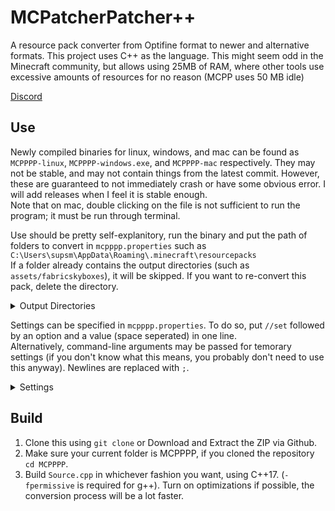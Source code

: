 # MCPatcherPatcher++
A resource pack converter from Optifine format to newer and alternative formats. This project uses C++ as the language. This might seem odd in the Minecraft community, but allows using 25MB of RAM, where other tools use excessive amounts of resources for no reason (MCPP uses 50 MB idle)  
  
[Discord](https://discord.gg/waXJDswsaR)  
## Use
Newly compiled binaries for linux, windows, and mac can be found as `MCPPPP-linux`, `MCPPPP-windows.exe`, and `MCPPPP-mac` respectively. They may not be stable, and may not contain things from the latest commit. However, these are guaranteed to not immediately crash or have some obvious error. I will add releases when I feel it is stable enough.  
Note that on mac, double clicking on the file is not sufficient to run the program; it must be run through terminal.  
  
Use should be pretty self-explanitory, run the binary and put the path of folders to convert in `mcpppp.properties` such as `C:\Users\supsm\AppData\Roaming\.minecraft\resourcepacks`  
If a folder already contains the output directories (such as `assets/fabricskyboxes`), it will be skipped. If you want to re-convert this pack, delete the directory.  
<details>
  <summary>Output Directories</summary>

  Fabricskyboxes: `assets/fabricskyboxes/sky`  
  Variated Mob Textures: `assets/minecraft/varied/textures/entity`  
</details>

Settings can be specified in `mcpppp.properties`. To do so, put `//set` followed by an option and a value (space seperated) in one line.  
Alternatively, command-line arguments may be passed for temorary settings (if you don't know what this means, you probably don't need to use this anyway). Newlines are replaced with `;`.  
<details>
  <summary>Settings</summary>

  | Name              | Values/Type      | Description                                                                                                            | Default   |
  |:-----------------:|:----------------:|:----------------------------------------------------------------------------------------------------------------------:|:---------:|
  | `pauseOnExit`    | `true`, `false` | Wait for enter/key to be pressed once execution has been finished                                                      | `true`   |
  | `log`             | String           | A log file where logs will be stored                                                                                   | -        |
  | `timestamp`      | `true`, `false` | Timestamp console (Logs will always be timestamped)                                                                    | `false`  |
  | `autoDeleteTemp` | `true`, `false` | Automatically delete `mcpppp-temp` folder on startup                                                                  | `false` |
  | `outputLevel`    | Integer, `1-5`   | How much info should be outputted <br>`1` - Spam <br>`2` - Info <br>`3` - Important <br>`4` - Warning <br>`5` - Error | `3`      |
  | `logLevel`       | Integer, `1-5`   | Same as `outputLevel`, but for logs <br>Has no effect if no log file is set                                           | `2`      |
  | `deleteSource`   | `true`, `false` | Delete source (optifine/mcpatcher) files when done converting. The pack will no longer be able to re-convert           | `false`  |
</details>


## Build
1. Clone this using `git clone` or Download and Extract the ZIP via Github.  
2. Make sure your current folder is MCPPPP, if you cloned the repository `cd MCPPPP`.  
3. Build `Source.cpp` in whichever fashion you want, using C++17. (`-fpermissive` is required for g++). Turn on optimizations if possible, the conversion process will be a lot faster.  
